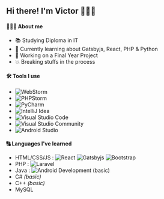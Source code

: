 ## Hi there! I'm Victor 🙋🏻‍♂️

#### 👨🏻‍💻 About me
- 📚 Studying Diploma in IT
- 📖 Currently learning about Gatsbyjs, React, PHP & Python
- 🚧 Working on a Final Year Project
- 💥 Breaking stuffs in the process

#### 🛠 Tools I use
- ![WebStorm](https://img.shields.io/badge/WebStorm--blue?style=flat-square&logo=webstorm)
- ![PHPStorm](https://img.shields.io/badge/PHPStorm--purple?style=flat-square&logo=jetbrains)
- ![PyCharm](https://img.shields.io/badge/PyCharm-%20-lime?style=flat-square&logo=jetbrains)
- ![IntelliJ Idea](https://img.shields.io/badge/IntelliJ%20IDEA--red?style=flat-square&logo=intellij-idea)
- ![Visual Studio Code](https://img.shields.io/badge/Visual%20Studio%20Code--blue?style=flat-square&logo=visual-studio-code)
- ![Visual Studio Community](https://img.shields.io/badge/Visual%20Studio%20Community--purple?style=flat-square&logo=visual-studio)
- ![Android Studio](https://img.shields.io/badge/Android%20Studio%20(rarely%20used)--brightgreen?style=flat-square&logo=android-studio)

#### 🔠 Languages I've learned
- HTML/CSS/JS : ![React](https://img.shields.io/badge/React--blue?style=flat-square&logo=react) ![Gatsbyjs](https://img.shields.io/badge/Gatsbyjs--purple?style=flat-square&logo=gatsby) ![Bootstrap](https://img.shields.io/badge/Bootstrap--purple?style=flat-square&logo=bootstrap)
- PHP : ![Laravel](https://img.shields.io/badge/Laravel--red?style=flat-square&logo=laravel)
- Java : ![Android Development (basic)](https://img.shields.io/badge/Android%20Development%20(basic)--green?style=flat-square&logo=android)
- C# *(basic)*
- C++ *(basic)*
- MySQL
